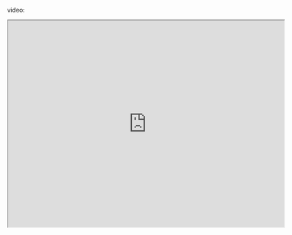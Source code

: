 
video:

<iframe src="https://drive.google.com/file/d/1snP0X1rMWEoilG-q4a2edxYnQTcXzC6w/preview" width="640" height="480" allow="autoplay"></iframe>
